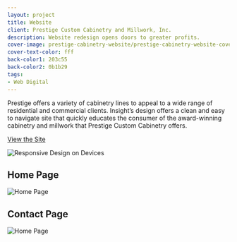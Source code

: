 ```yaml
---
layout: project
title: Website
client: Prestige Custom Cabinetry and Millwork, Inc.
description: Website redesign opens doors to greater profits.
cover-image: prestige-cabinetry-website/prestige-cabinetry-website-cover
cover-text-color: fff
back-color1: 203c55
back-color2: 0b1b29
tags:
- Web Digital
---
```


Prestige offers a variety of cabinetry lines to appeal to a wide range of residential and commercial clients. Insight’s design offers a clean and easy to navigate site that quickly educates the consumer of the award-winning cabinetry and millwork that Prestige Custom Cabinetry offers.

<a href="http://prestigecab.com/" target= "_blank" rel="noopener">View the Site</a>

<div>
<img data-aos="fade-up" src="/img/projects/prestige-cabinetry-website/prestige-cabinetry-website-assorted-devices.jpg"
alt="Responsive Design on Devices"
srcset="/img/projects/prestige-cabinetry-website/prestige-cabinetry-website-assorted-devices-2400.jpg 2400w,
/img/projects/prestige-cabinetry-website/prestige-cabinetry-website-assorted-devices-1800.jpg 1800w,
/img/projects/prestige-cabinetry-website/prestige-cabinetry-website-assorted-devices-1200.jpg 1200w,
/img/projects/prestige-cabinetry-website/prestige-cabinetry-website-assorted-devices-900.jpg 900w,
/img/projects/prestige-cabinetry-website/prestige-cabinetry-website-assorted-devices-600.jpg 600w,
/img/projects/prestige-cabinetry-website/prestige-cabinetry-website-assorted-devices-400.jpg 400w" />
</div>

<div class="images">
<div class="fill-back" data-aos="fade-up">
<h2 data-aos="fade-up">Home Page</h2>
<img data-aos="fade-up"
alt="Home Page" src="/img/projects/prestige-cabinetry-website/prestige-cabinetry-website-home-page.jpg"
srcset="/img/projects/prestige-cabinetry-website/prestige-cabinetry-website-home-page-2400.jpg 2400w,
/img/projects/prestige-cabinetry-website/prestige-cabinetry-website-home-page-1800.jpg 1800w,
/img/projects/prestige-cabinetry-website/prestige-cabinetry-website-home-page-1200.jpg 1200w,
/img/projects/prestige-cabinetry-website/prestige-cabinetry-website-home-page-900.jpg 900w,
/img/projects/prestige-cabinetry-website/prestige-cabinetry-website-home-page-600.jpg 600w,
/img/projects/prestige-cabinetry-website/prestige-cabinetry-website-home-page-400.jpg 400w" />
</div>

<div class="fill-back" data-aos="fade-up">
<h2 data-aos="fade-up">Contact Page</h2>
<img data-aos="fade-up"
alt="Home Page" src="/img/projects/prestige-cabinetry-website/prestige-cabinetry-website-contact-page.jpg"
srcset="/img/projects/prestige-cabinetry-website/prestige-cabinetry-website-contact-page-2400.jpg 2400w,
/img/projects/prestige-cabinetry-website/prestige-cabinetry-website-contact-page-1800.jpg 1800w,
/img/projects/prestige-cabinetry-website/prestige-cabinetry-website-contact-page-1200.jpg 1200w,
/img/projects/prestige-cabinetry-website/prestige-cabinetry-website-contact-page-900.jpg 900w,
/img/projects/prestige-cabinetry-website/prestige-cabinetry-website-contact-page-600.jpg 600w,
/img/projects/prestige-cabinetry-website/prestige-cabinetry-website-contact-page-400.jpg 400w" />
</div>
</div>
